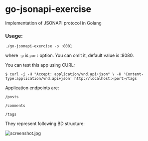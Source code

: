 # go-jsonapi-exercise
Implementation of JSONAPI protocol in Golang

### Usage:

`./go-jsonapi-exercise -p :8081`

where `-p` is `port` option. You can omit it, default value is :8080.

You can test this app using CURL:

`$ curl -i -H "Accept: application/vnd.api+json" \
-H 'Content-Type:application/vnd.api+json' http://localhost:<port>/tags`

Application endpoints are:

`/posts`

`/comments`

`/tags`

They represent following BD structure:

![screenshot.jpg](https://raw.githubusercontent.com/thefivekey/go-jsonapi-exercise/master/screenshot.png)

